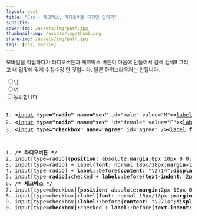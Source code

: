 ```yaml
---
layout: post
title: "Css - 체크박스, 라디오버튼 디자인 입히기"
subtitle: 
cover-img: /assets/img/path.jpg
thumbnail-img: /assets/img/thumb.png
share-img: /assets/img/path.jpg
tags: [css, mobile]
---
```

<div class="entry-content">
    <p>모바일을 작업하다가 라디오버튼과 체크박스 버튼이 마음에 안들어서 검색 검색!! 그리고 내 입맛에 맞게 수정수정 한 것입니다. 물론 하위브라우저는 안됩니다. </p>
    <p>
        <input type="radio" name="sex" id="male" value="M"><label for="male">남</label><br>
        <input type="radio" name="sex" id="female" value="F"><label for="female">여</label><br>
        <input type="checkbox" name="agree" id="agree"><label for="agree">동의합니다.</label>
    </p>
    <p><span id="more-252"></span></p>
    <pre class="html cH_kip"><ol><li class="odd"><span><b class="interactive">&lt;</b><a href="http://tranbot.net/html5/the-input-element.html#the-input-element" class="interactive">input</a> <b class="interactive">type="radio"</b> <b class="interactive">name="sex"</b> id="male" value="M"<b class="interactive">&gt;</b><b class="interactive">&lt;</b><a href="http://tranbot.net/html5/forms.html#the-label-element" class="interactive">label</a> <b class="interactive">for="male"</b><b class="interactive">&gt;</b>남<b class="interactive">&lt;/label</b><b class="interactive">&gt;</b></span></li><li class="even"><span><b class="interactive">&lt;</b><a href="http://tranbot.net/html5/the-input-element.html#the-input-element" class="interactive">input</a> <b class="interactive">type="radio"</b> <b class="interactive">name="sex"</b> id="female" value="F"<b class="interactive">&gt;</b><b class="interactive">&lt;</b><a href="http://tranbot.net/html5/forms.html#the-label-element" class="interactive">label</a> <b class="interactive">for="female"</b><b class="interactive">&gt;</b>여<b class="interactive">&lt;/label</b><b class="interactive">&gt;</b></span></li><li class="odd"><span><b class="interactive">&lt;</b><a href="http://tranbot.net/html5/the-input-element.html#the-input-element" class="interactive">input</a> <b class="interactive">type="checkbox"</b> <b class="interactive">name="agree"</b> id="agree" /<b class="interactive">&gt;</b><b class="interactive">&lt;</b><a href="http://tranbot.net/html5/forms.html#the-label-element" class="interactive">label</a> <b class="interactive">for="agree"</b><b class="interactive">&gt;</b>동의합니다.<b class="interactive">&lt;/label</b><b class="interactive">&gt;</b></span></li></ol></pre>
    <pre class="css cH_kip"><ol><li class="odd"><span><b class="comment">/* 라디오버튼 */</b></span></li><li class="even"><span>input[type=radio]{<b class="css">position:</b> absolute;<b class="css">margin:</b>8px 10px 0 0;<b class="css">height:</b>9px;<b class="css">width:</b>9px;<b class="css">background:</b>#fff;<b class="css">border:</b>1px solid #fff;<b class="css">filter:</b> alpha(opacity=0);-<b class="css">moz-opacity:</b> 0;-<b class="css">webkit-opacity:</b> 0;<b class="css">opacity:</b> 0;}</span></li><li class="odd"><span>input[type=radio] + label{<b class="css">font:</b> normal 18px/18px;<b class="css">margin-left:</b>35px;}</span></li><li class="even"><span>input[type=radio] + <b class="css">label:</b>:before{<b class="css">content:</b> "\2714";<b class="css">display:</b> inline-block;<b class="css">text-indent:</b> -9999px;<b class="css">width:</b> 14px;<b class="css">height:</b>14px;<b class="css">font:</b> bold 12px/12px;<b class="css">text-transform:</b> uppercase;<b class="css">border:</b> solid 1px #767676;<b class="css">border-radius:</b>7px;<b class="css">box-shadow:</b> 0 0 1px 1px #ccc;<b class="css">background:</b> #fff;<b class="css">margin:</b> 3px 4px 0 -35px;}        </span></li><li class="odd fifth"><span>input[type=<b class="css">radio]:</b>checked + <b class="css">label:</b>:before{<b class="css">text-indent:</b> 2px;<b class="css">color:</b> #0b70cd;<b class="css">text-shadow:</b> 0 0 2px #0b70cd;}</span></li><li class="even"><span><b class="comment">/* 체크박스 */</b></span></li><li class="odd"><span>input[type=checkbox]{<b class="css">position:</b> absolute;<b class="css">margin:</b>2px 10px 0 0;<b class="css">height:</b>10px;<b class="css">width:</b>10px;<b class="css">background:</b>#fff;<b class="css">border:</b>1px solid #fff;<b class="css">filter:</b> alpha(opacity=0);-<b class="css">moz-opacity:</b> 0;-<b class="css">webkit-opacity:</b> 0;<b class="css">opacity:</b> 0;}</span></li><li class="even"><span>input[type=checkbox]+label{<b class="css">font:</b> normal 18px/18px ;<b class="css">margin-left:</b>35px;}</span></li><li class="odd"><span>input[type=checkbox]+<b class="css">label:</b>:before{<b class="css">content:</b> "\2714";<b class="css">display:</b> inline-block;<b class="css">text-indent:</b> -9999px;<b class="css">width:</b> 16px;<b class="css">height:</b>16px;<b class="css">font:</b> bold 14px/14px;<b class="css">text-transform:</b> uppercase;<b class="css">border:</b> solid 1px #767676;<b class="css">border-radius:</b> 3px;<b class="css">box-shadow:</b> 0 0 1px 1px #ccc;<b class="css">background:</b> #fff;<b class="css">margin:</b> 3px 4px 0 -35px;}        </span></li><li class="even fifth"><span>input[type=<b class="css">checkbox]:</b>checked + <b class="css">label:</b>:before{<b class="css">text-indent:</b> 2px;<b class="css">color:</b> #0b70cd;<b class="css">text-shadow:</b> 0 0 2px #0b70cd;}</span></li></ol></pre>
</div>